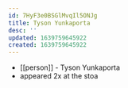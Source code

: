 ```yaml
---
id: 7HyF3e0BSGlMvqIl5ONJg
title: Tyson Yunkaporta
desc: ''
updated: 1639759645922
created: 1639759645922
---
```



- [[person]] - Tyson Yunkaporta
- appeared 2x at the stoa
